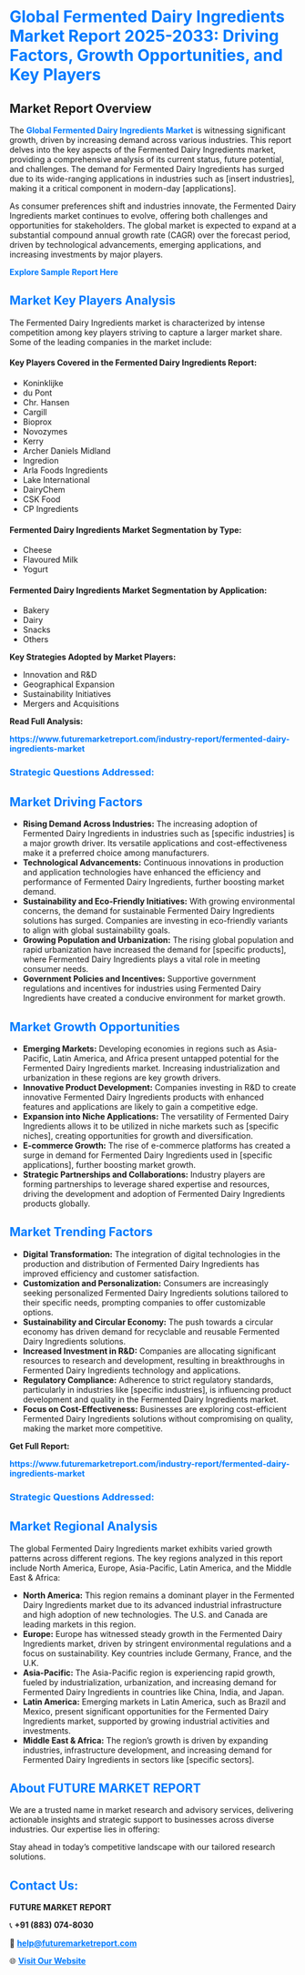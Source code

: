 <h1 style="color: #007BFF;">Global Fermented Dairy Ingredients Market Report 2025-2033: Driving Factors, Growth Opportunities, and Key Players</h1>

<section id="overview">
<h2>Market Report Overview</h2>
<p>The <a href="https://www.futuremarketreport.com/industry-report/fermented-dairy-ingredients-market" style="color: #007BFF; text-decoration: none;"><strong>Global Fermented Dairy Ingredients Market</strong></a> is witnessing significant growth, driven by increasing demand across various industries. This report delves into the key aspects of the Fermented Dairy Ingredients market, providing a comprehensive analysis of its current status, future potential, and challenges. The demand for Fermented Dairy Ingredients has surged due to its wide-ranging applications in industries such as [insert industries], making it a critical component in modern-day [applications].</p>
<p>As consumer preferences shift and industries innovate, the Fermented Dairy Ingredients market continues to evolve, offering both challenges and opportunities for stakeholders. The global market is expected to expand at a substantial compound annual growth rate (CAGR) over the forecast period, driven by technological advancements, emerging applications, and increasing investments by major players.</p>
</section>

<section id="overview">
<p><a href="https://www.futuremarketreport.com/request-sample/reportId=54362" style="color: #007BFF; text-decoration: none;"><strong>Explore Sample Report Here</strong></a></p>
</section>

<section id="key-players">
<h2 style="color: #007BFF;">Market Key Players Analysis</h2>
<p>The Fermented Dairy Ingredients market is characterized by intense competition among key players striving to capture a larger market share. Some of the leading companies in the market include:</p>
<h4>Key Players Covered in the Fermented Dairy Ingredients Report:</h4>
<ul><li>Koninklijke</li><li>du Pont</li><li>Chr. Hansen</li><li>Cargill</li><li>Bioprox</li><li>Novozymes</li><li>Kerry</li><li>Archer Daniels Midland</li><li>Ingredion</li><li>Arla Foods Ingredients</li><li>Lake International</li><li>DairyChem</li><li>CSK Food</li><li>CP Ingredients</li></ul>
<h4>Fermented Dairy Ingredients Market Segmentation by Type:</h4>
<ul><li>Cheese</li><li>Flavoured Milk</li><li>Yogurt</li></ul>

<h4>Fermented Dairy Ingredients Market Segmentation by Application:</h4>
<ul><li>Bakery</li><li>Dairy</li><li>Snacks</li><li>Others</li></ul>
<p><strong>Key Strategies Adopted by Market Players:</strong></p>
<ul>
<li>Innovation and R&D</li>
<li>Geographical Expansion</li>
<li>Sustainability Initiatives</li>
<li>Mergers and Acquisitions</li>
</ul>
</section>

<section>
<p><strong>Read Full Analysis: </strong></p><a href="https://www.futuremarketreport.com/industry-report/fermented-dairy-ingredients-market" style="color: #007BFF; text-decoration: none;"><strong>https://www.futuremarketreport.com/industry-report/fermented-dairy-ingredients-market</strong></a>
<h3 style="color: #007BFF;">Strategic Questions Addressed:</h3>
</section>

<section id="driving-factors">
<h2 style="color: #007BFF;">Market Driving Factors</h2>
<ul>
<li><strong>Rising Demand Across Industries:</strong> The increasing adoption of Fermented Dairy Ingredients in industries such as [specific industries] is a major growth driver. Its versatile applications and cost-effectiveness make it a preferred choice among manufacturers.</li>
<li><strong>Technological Advancements:</strong> Continuous innovations in production and application technologies have enhanced the efficiency and performance of Fermented Dairy Ingredients, further boosting market demand.</li>
<li><strong>Sustainability and Eco-Friendly Initiatives:</strong> With growing environmental concerns, the demand for sustainable Fermented Dairy Ingredients solutions has surged. Companies are investing in eco-friendly variants to align with global sustainability goals.</li>
<li><strong>Growing Population and Urbanization:</strong> The rising global population and rapid urbanization have increased the demand for [specific products], where Fermented Dairy Ingredients plays a vital role in meeting consumer needs.</li>
<li><strong>Government Policies and Incentives:</strong> Supportive government regulations and incentives for industries using Fermented Dairy Ingredients have created a conducive environment for market growth.</li>
</ul>
</section>

<section id="growth-opportunities">
<h2 style="color: #007BFF;">Market Growth Opportunities</h2>
<ul>
<li><strong>Emerging Markets:</strong> Developing economies in regions such as Asia-Pacific, Latin America, and Africa present untapped potential for the Fermented Dairy Ingredients market. Increasing industrialization and urbanization in these regions are key growth drivers.</li>
<li><strong>Innovative Product Development:</strong> Companies investing in R&D to create innovative Fermented Dairy Ingredients products with enhanced features and applications are likely to gain a competitive edge.</li>
<li><strong>Expansion into Niche Applications:</strong> The versatility of Fermented Dairy Ingredients allows it to be utilized in niche markets such as [specific niches], creating opportunities for growth and diversification.</li>
<li><strong>E-commerce Growth:</strong> The rise of e-commerce platforms has created a surge in demand for Fermented Dairy Ingredients used in [specific applications], further boosting market growth.</li>
<li><strong>Strategic Partnerships and Collaborations:</strong> Industry players are forming partnerships to leverage shared expertise and resources, driving the development and adoption of Fermented Dairy Ingredients products globally.</li>
</ul>
</section>

<section id="trending-factors">
<h2 style="color: #007BFF;">Market Trending Factors</h2>
<ul>
<li><strong>Digital Transformation:</strong> The integration of digital technologies in the production and distribution of Fermented Dairy Ingredients has improved efficiency and customer satisfaction.</li>
<li><strong>Customization and Personalization:</strong> Consumers are increasingly seeking personalized Fermented Dairy Ingredients solutions tailored to their specific needs, prompting companies to offer customizable options.</li>
<li><strong>Sustainability and Circular Economy:</strong> The push towards a circular economy has driven demand for recyclable and reusable Fermented Dairy Ingredients solutions.</li>
<li><strong>Increased Investment in R&D:</strong> Companies are allocating significant resources to research and development, resulting in breakthroughs in Fermented Dairy Ingredients technology and applications.</li>
<li><strong>Regulatory Compliance:</strong> Adherence to strict regulatory standards, particularly in industries like [specific industries], is influencing product development and quality in the Fermented Dairy Ingredients market.</li>
<li><strong>Focus on Cost-Effectiveness:</strong> Businesses are exploring cost-efficient Fermented Dairy Ingredients solutions without compromising on quality, making the market more competitive.</li>
</ul>
</section>

<section>
<p><strong>Get Full Report: </strong></p><a href="https://www.futuremarketreport.com/industry-report/fermented-dairy-ingredients-market" style="color: #007BFF; text-decoration: none;"><strong>https://www.futuremarketreport.com/industry-report/fermented-dairy-ingredients-market</strong></a>
<h3 style="color: #007BFF;">Strategic Questions Addressed:</h3>
</section>


<section id="regional-analysis">
<h2 style="color: #007BFF;">Market Regional Analysis</h2>
<p>The global Fermented Dairy Ingredients market exhibits varied growth patterns across different regions. The key regions analyzed in this report include North America, Europe, Asia-Pacific, Latin America, and the Middle East & Africa:</p>
<ul>
<li><strong>North America:</strong> This region remains a dominant player in the Fermented Dairy Ingredients market due to its advanced industrial infrastructure and high adoption of new technologies. The U.S. and Canada are leading markets in this region.</li>
<li><strong>Europe:</strong> Europe has witnessed steady growth in the Fermented Dairy Ingredients market, driven by stringent environmental regulations and a focus on sustainability. Key countries include Germany, France, and the U.K.</li>
<li><strong>Asia-Pacific:</strong> The Asia-Pacific region is experiencing rapid growth, fueled by industrialization, urbanization, and increasing demand for Fermented Dairy Ingredients in countries like China, India, and Japan.</li>
<li><strong>Latin America:</strong> Emerging markets in Latin America, such as Brazil and Mexico, present significant opportunities for the Fermented Dairy Ingredients market, supported by growing industrial activities and investments.</li>
<li><strong>Middle East & Africa:</strong> The region’s growth is driven by expanding industries, infrastructure development, and increasing demand for Fermented Dairy Ingredients in sectors like [specific sectors].</li>
</ul>
</section>

<footer>
<h2 style="color: #007BFF;">About FUTURE MARKET REPORT</h2>
<p>We are a trusted name in market research and advisory services, delivering actionable insights and strategic support to businesses across diverse industries. Our expertise lies in offering:</p>

<p>Stay ahead in today’s competitive landscape with our tailored research solutions.</p>

<h2 style="color: #007BFF;">Contact Us:</h2>
<p><strong>FUTURE MARKET REPORT</strong></p>
<p>📞 <strong>+91 (883) 074-8030</strong></p>
<p>📧 <strong><a href="mailto:help@futuremarketreport.com" style="color: #007BFF;">help@futuremarketreport.com</a></strong></p>
<p>🌐 <strong><a href="https://www.futuremarketreport.com/" style="color: #007BFF;">Visit Our Website</a></strong></p>
</footer>